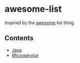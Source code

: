 # awesome-list
Inspired by the [awesome](https://github.com/sindresorhus/awesome) list thing.

## Contents
* [Java](./awesome-java.md)
* [Microservice](./awesome-microservice.md)
